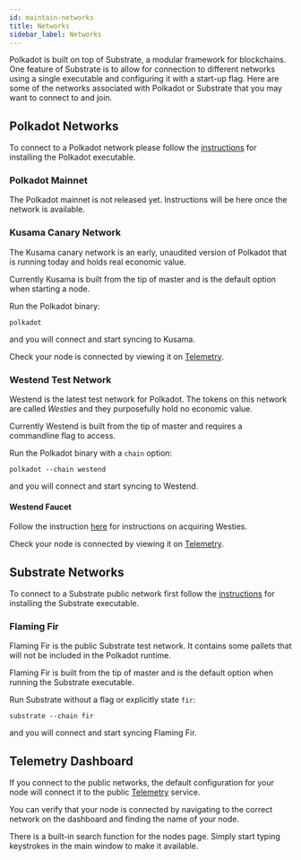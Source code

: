 ```yaml
---
id: maintain-networks
title: Networks
sidebar_label: Networks
---
```


Polkadot is built on top of Substrate, a modular framework for blockchains.
One feature of Substrate is to allow for connection to different networks
using a single executable and configuring it with a start-up flag. Here are
some of the networks associated with Polkadot or Substrate that you may want
to connect to and join.

## Polkadot Networks

To connect to a Polkadot network please follow the [instructions](maintain-sync)
for installing the Polkadot executable.

### Polkadot Mainnet

The Polkadot mainnet is not released yet. Instructions will be here once the 
network is available.

### Kusama Canary Network

The Kusama canary network is an early, unaudited version of Polkadot that is
running today and holds real economic value.

Currently Kusama is built from the tip of master and is the default option when
starting a node.

Run the Polkadot binary:

```
polkadot 
```

and you will connect and start syncing to Kusama.

Check your node is connected by viewing it on [Telemetry](https://telemetry.polkadot.io/#/Kusama%20CC3).

### Westend Test Network

Westend is the latest test network for Polkadot. The tokens on this network
are called _Westies_ and they purposefully hold no economic value.

Currently Westend is built from the tip of master and requires a commandline
flag to access.

Run the Polkadot binary with a `chain` option:

```
polkadot --chain westend
```

and you will connect and start syncing to Westend.

#### Westend Faucet

Follow the instruction [here](learn-DOT#getting-westies) for instructions on acquiring
Westies.

Check your node is connected by viewing it on [Telemetry](https://telemetry.polkadot.io/#list/Westend).

## Substrate Networks

To connect to a Substrate public network first follow the [instructions][substrate install] for installing the Substrate executable.

### Flaming Fir

Flaming Fir is the public Substrate test network. It contains some pallets
that will not be included in the Polkadot runtime.

Flaming Fir is built from the tip of master and is the default option when
running the Substrate executable.

Run Substrate without a flag or explicitly state `fir`:

```
substrate --chain fir
```

and you will connect and start syncing Flaming Fir.

## Telemetry Dashboard

If you connect to the public networks, the default configuration for your node
will connect it to the public [Telemetry][telemetry] service.

You can verify that your node is connected by navigating to the correct network
on the dashboard and finding the name of your node.

There is a built-in search function for the nodes page. Simply start typing
keystrokes in the main window to make it available.

[substrate install]: https://www.substrate.io/kb/getting-started
[telemetry]: https://telemetry.polkadot.io/
